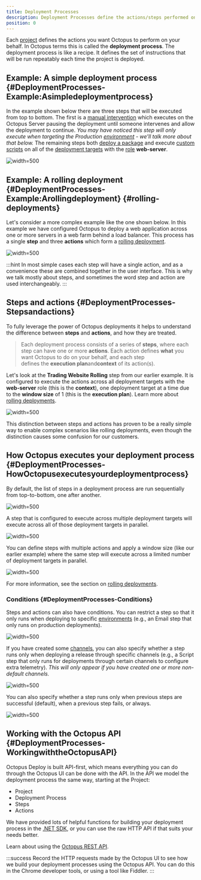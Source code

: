 ```yaml
---
title: Deployment Processes
description: Deployment Processes define the actions/steps performed on your behalf to deploy a project.
position: 0
---
```


Each [project](/docs/deploying-applications/projects/index.md) defines the actions you want Octopus to perform on your behalf. In Octopus terms this is called the **deployment process**. The deployment process is like a recipe. It defines the set of instructions that will be run repeatably each time the project is deployed.

## Example: A simple deployment process {#DeploymentProcesses-Example:Asimpledeploymentprocess}

In the example shown below there are three steps that will be executed from top to bottom. The first is a [manual intervention](/docs/deploying-applications/manual-intervention-and-approvals.md) which executes on the Octopus Server pausing the deployment until someone intervenes and allow the deployment to continue. *You may have noticed this step will only execute when targeting the Production [environment](/docs/deplloyment-targets/environments/index.md) - we'll talk more about that below.* The remaining steps both [deploy a package](/docs/deploying-applications/deploying-packages/index.md) and execute [custom scripts](/docs/deploying-applications/custom-scripts/index.md) on all of the [deployment targets](/docs/deployment-targets/index.md) with the [role](/docs/deployment-targets/machine-roles.md) **web-server**.

![](simple-process.png "width=500")

## Example: A rolling deployment {#DeploymentProcesses-Example:Arollingdeployment} {#rolling-deployments}

Let's consider a more complex example like the one shown below. In this example we have configured Octopus to deploy a web application across one or more servers in a web farm behind a load balancer. This process has a single **step** and three **actions** which form a [rolling deployment](/docs/patterns/rolling-deployments.md).

![](rolling-process.png "width=500")

:::hint
In most simple cases each step will have a single action, and as a convenience these are combined together in the user interface. This is why we talk mostly about steps, and sometimes the word step and action are used interchangeably.
:::

## Steps and actions {#DeploymentProcesses-Stepsandactions}

To fully leverage the power of Octopus deployments it helps to understand the difference between **steps** and **actions**, and how they are treated.

> Each deployment process consists of a series of **steps**, where each step can have one or more **actions**. Each action defines **what** you want Octopus to do on your behalf, and each step defines the **execution plan**and**context** of its action(s).

Let's look at the **Trading Website Rolling** step from our earlier example. It is configured to execute the actions across all deployment targets with the **web-server** role (this is the **context**), one deployment target at a time due to the **window size** of 1 (this is the **execution plan**). Learn more about [rolling deployments](/docs/patterns/rolling-deployments.md).

![](5865843.png "width=500")

This distinction between steps and actions has proven to be a really simple way to enable complex scenarios like rolling deployments, even though the distinction causes some confusion for our customers.

## How Octopus executes your deployment process {#DeploymentProcesses-HowOctopusexecutesyourdeploymentprocess}

By default, the list of steps in a deployment process are run sequentially from top-to-bottom, one after another.

![](5865844.png "width=500")

A step that is configured to execute across multiple deployment targets will execute across all of those deployment targets in parallel.

![](5865847.png "width=500")

You can define steps with multiple actions and apply a window size (like our earlier example) where the same step will execute across a limited number of deployment targets in parallel.

![](5865848.png "width=500")

For more information, see the section on [rolling deployments](/docs/patterns/rolling-deployments.md).

### Conditions {#DeploymentProcesses-Conditions}

Steps and actions can also have conditions. You can restrict a step so that it only runs when deploying to specific [environments](/docs/deployment-targets/environments/index.md) (e.g., an Email step that only runs on production deployments).

![](3277617.png "width=500")

If you have created some [channels](/docs/deploying-applications/projects/channels.md), you can also specify whether a step runs only when deploying a release through specific channels (e.g., a Script step that only runs for deployments through certain channels to configure extra telemetry). *This will only appear if you have created one or more non-default channels.*

![](3278573.png "width=500")

You can also specify whether a step runs only when previous steps are successful (default), when a previous step fails, or always.

![](3277616.png "width=500")

## Working with the Octopus API {#DeploymentProcesses-WorkingwiththeOctopusAPI}

Octopus Deploy is built API-first, which means everything you can do through the Octopus UI can be done with the API. In the API we model the deployment process the same way, starting at the Project:

- Project
 - Deployment Process
  - Steps
   - Actions

We have provided lots of helpful functions for building your deployment process in the [.NET SDK](/docs/api-and-integration/octopus.client.md), or you can use the raw HTTP API if that suits your needs better.

Learn about using the [Octopus REST API](/docs/api-and-integration/octopus-rest-api.md).

:::success
Record the HTTP requests made by the Octopus UI to see how we build your deployment processes using the Octopus API. You can do this in the Chrome developer tools, or using a tool like Fiddler.
:::
